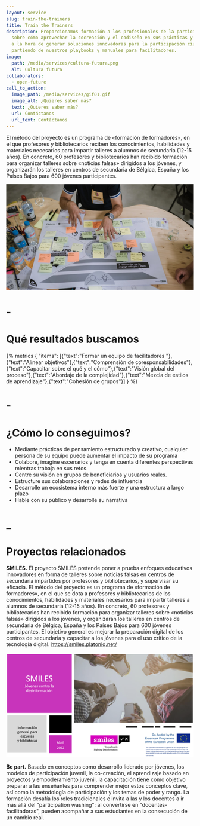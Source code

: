 ```yaml
---
layout: service
slug: train-the-trainers
title: Train the Trainers
description: Proporcionamos formación a los profesionales de la participación
  sobre cómo aprovechar la cocreación y el codiseño en sus prácticas y trabajos
  a la hora de generar soluciones innovadoras para la participación ciudadana,
  partiendo de nuestros playbooks y manuales para facilitadores.
image:
  path: /media/services/cultura-futura.png
  alt: Cultura futura
collaborators:
  - open-future
call_to_action:
  image_path: /media/services/gif01.gif
  image_alt: ¿Quieres saber más?
  text: ¿Quieres saber más?
  url: Contáctanos
  url_text: Contáctanos
---
```

El método del proyecto es un programa de «formación de formadores», en el que profesores y bibliotecarios reciben los conocimientos, habilidades y materiales necesarios para impartir talleres a alumnos de secundaria (12-15 años). En concreto, 60 profesores y bibliotecarios han recibido formación para organizar talleres sobre «noticias falsas» dirigidos a los jóvenes, y organizarán los talleres en centros de secundaria de Bélgica, España y los Países Bajos para 600 jóvenes participantes.

![Train the trainers](/media/photo_2024-07-31_15-47-52.jpg "Train the trainers")

# \-

# Qué resultados buscamos

{% metrics { "items": [{"text":"Formar un equipo de facilitadores "},{"text":"Alinear objetivos"},{"text":"Comprensión de coresponsabilidades"},{"text":"Capacitar sobre el qué y el cómo"},{"text":"Visión global del proceso"},{"text":"Abordaje de la complejidad"},{"text":"Mezcla de estilos de aprendizaje"},{"text":"Cohesión de grupos"}] } %}

# \-

# ¿Cómo lo conseguimos?

* Mediante prácticas de pensamiento estructurado y creativo, cualquier persona de su equipo puede aumentar el impacto de su programa
* Colabore, imagine escenarios y tenga en cuenta diferentes perspectivas mientras trabaja en sus retos.
* Centre su visión en grupos de beneficiarios y usuarios reales. 
* Estructure sus colaboraciones y redes de influencia
* Desarrolle un ecosistema interno más fuerte y una estructura a largo plazo
* Hable con su público y desarrolle su narrativa

# _

# Proyectos relacionados

**SMILES.** El proyecto SMILES pretende poner a prueba enfoques educativos innovadores en forma de talleres sobre noticias falsas en centros de secundaria impartidos por profesores y bibliotecarios, y supervisar su eficacia. El método del proyecto es un programa de «formación de formadores», en el que se dota a profesores y bibliotecarios de los conocimientos, habilidades y materiales necesarios para impartir talleres a alumnos de secundaria (12-15 años). En concreto, 60 profesores y bibliotecarios han recibido formación para organizar talleres sobre «noticias falsas» dirigidos a los jóvenes, y organizarán los talleres en centros de secundaria de Bélgica, España y los Países Bajos para 600 jóvenes participantes. El objetivo general es mejorar la preparación digital de los centros de secundaria y capacitar a los jóvenes para el uso crítico de la tecnología digital. https://smiles.platoniq.net/

![](/media/captura-de-pantalla-2024-09-09-a-las-15.55.15.png)

**Be part.** Basado en conceptos como desarrollo liderado por jóvenes, los modelos de participación juvenil, la co-creación, el aprendizaje basado en proyectos y empoderamiento juvenil, la capacitación tiene como objetivo preparar a las enseñantes para comprender mejor estos conceptos clave, así como la metodología de participación y los temas de poder y rango. La formación desafía los roles tradicionales e invita a las y los docentes a ir más allá del "participation washing": al convertirse en "docentes-facilitadoras", pueden acompañar a sus estudiantes en la consecución de un cambio real.
